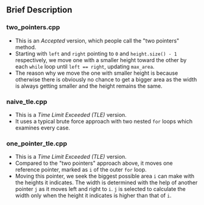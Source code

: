 ## Brief Description

### two_pointers.cpp

* This is an *Accepted* version, which people call the "two pointers" method.
* Starting with `left` and `right` pointing to `0` and `height.size() - 1` respectively, we move one with a smaller height toward the other by each `while` loop until `left == right`, updating `max_area`.
* The reason why we move the one with smaller height is because otherwise there is obviously no chance to get a bigger area as the width is always getting smaller and the height remains the same.

### naive_tle.cpp

* This is a *Time Limit Exceeded (TLE)* version.
* It uses a typical brute force approach with two nested `for` loops which examines every case.

### one_pointer_tle.cpp

* This is a *Time Limit Exceeded (TLE)* version.
* Compared to the "two pointers" approach above, it moves one reference pointer, marked as `i` of the outer `for` loop.
* Moving this pointer, we seek the biggest possible area `i` can make with the heights it indicates. The width is determined with the help of another pointer `j` as it moves left and right to `i`. `j` is selected to calculate the width only when the height it indicates is higher than that of `i`.